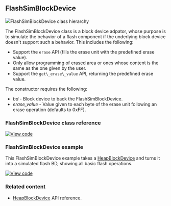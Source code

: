 ## FlashSimBlockDevice

<span class="images">![](https://os-doc-builder.test.mbed.com/docs/development/mbed-os-api-doxy/class_slicing_block_device.png)<span>FlashSimBlockDevice class hierarchy</span></span>

The FlashSimBlockDevice class is a block device adpator, whose purpose is to simulate the behavior of a flash component if the underlying block device doesn't support such a behavior. This includes the following:

- Support the `erase` API (fills the erase unit with the predefined erase value).
- Only allow programming of erased area or ones whose content is the same as the one given by the user.
- Support the `get\_erase\_value` API, returning the predefined erase value.       

The constructor requires the following:

  - _bd_           -  Block device to back the FlashSimBlockDevice.
  - _erase\_value_ -  Value given to each byte of the erase unit following an erase operation (defaults to 0xFF).

### FlashSimBlockDevice class reference

[![View code](https://www.mbed.com/embed/?type=library)](http://os-doc-builder.test.mbed.com/docs/development/mbed-os-api-doxy/class_slicing_block_device.html)

### FlashSimBlockDevice example

This FlashSimBlockDevice example takes a [HeapBlockDevice](/docs/development/reference/heapblockdevice.html) and turns it into a simulated flash BD, showing all basic flash operations. 

[![View code](https://www.mbed.com/embed/?url=https://os.mbed.com/teams/mbed_example/code/FlashSimBlockDevice_ex_1/)](https://os.mbed.com/teams/mbed_example/code/FlashSimBlockDevice_ex_1/file/62c01cd06ff7/main.cpp)

### Related content

- [HeapBlockDevice](/docs/development/reference/heapblockdevice.html) API reference.
